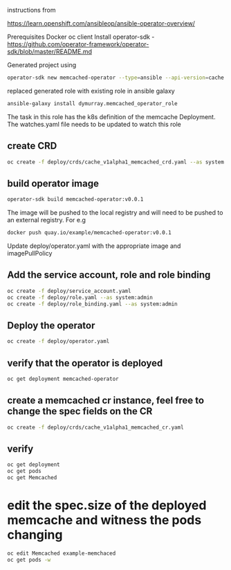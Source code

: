 instructions from

https://learn.openshift.com/ansibleop/ansible-operator-overview/

Prerequisites
Docker
oc client
Install operator-sdk - https://github.com/operator-framework/operator-sdk/blob/master/README.md

Generated project using

```sh
operator-sdk new memcached-operator --type=ansible --api-version=cache.example.com/v1alpha1 --kind=Memcached --skip-git-init
```

replaced generated role with existing role in ansible galaxy

```sh
ansible-galaxy install dymurray.memcached_operator_role 
```

The task in this role has the k8s definition of the memcache Deployment. The watches.yaml file needs to be updated to watch this role


## create CRD
```sh
oc create -f deploy/crds/cache_v1alpha1_memcached_crd.yaml --as system:admin
```

## build operator image
```sh
operator-sdk build memcached-operator:v0.0.1
```

The image will be pushed to the local registry and will need to be pushed to an external registry. For e.g
```sh
docker push quay.io/example/memcached-operator:v0.0.1
```

Update deploy/operator.yaml with the appropriate image and imagePullPolicy

## Add the service account, role and role binding

```sh
oc create -f deploy/service_account.yaml
oc create -f deploy/role.yaml --as system:admin
oc create -f deploy/role_binding.yaml --as system:admin
```

## Deploy the operator 
```sh
oc create -f deploy/operator.yaml
```

## verify that the operator is deployed
```sh
oc get deployment memcached-operator
```

## create a memcached cr instance, feel free to change the spec fields on the CR
```sh
oc create -f deploy/crds/cache_v1alpha1_memcached_cr.yaml 
```

## verify
```sh
oc get deployment 
oc get pods
oc get Memcached
```

# edit the spec.size of the deployed memcache and witness the pods changing
```sh
oc edit Memcached example-memchaced
oc get pods -w
```
